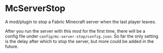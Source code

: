 # McServerStop

A mod/plugin to stop a Fabric Minecraft server when the last player leaves.

After you run the server with this mod for the first time, there will
be a config file under `config/mc-server-stop/config.json`. So far
the only setting is the delay after which to stop the server, but
more could be added in the future.